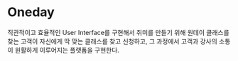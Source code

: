 # Oneday
직관적이고 효율적인 User Interface를 구현해서 취미를 만들기 위해 원데이 클래스를 찾는 고객이 자신에게 딱 맞는 클래스를 찾고 신청하고, 그 과정에서 고객과 강사의 소통이 원활하게 이루어지는 플랫폼을 구현한다. 
